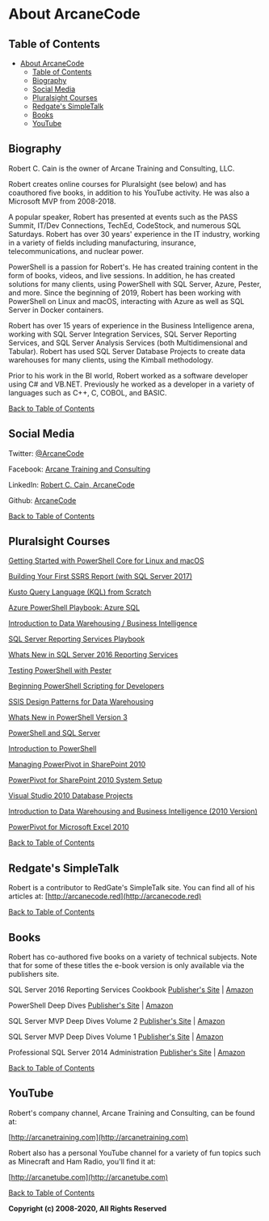 ﻿# About ArcaneCode

<a name="toc"></a>
## Table of Contents

- [About ArcaneCode](#about-arcanecode)
  - [Table of Contents](#table-of-contents)
  - [Biography](#biography)
  - [Social Media](#social-media)
  - [Pluralsight Courses](#pluralsight-courses)
  - [Redgate's SimpleTalk](#redgates-simpletalk)
  - [Books](#books)
  - [YouTube](#youtube)

<a name="bio"></a>
## Biography

Robert C. Cain is the owner of Arcane Training and Consulting, LLC.

Robert creates online courses for Pluralsight (see below) and has coauthored five books, in addition to his YouTube activity. He was also a Microsoft MVP from 2008-2018.

A popular speaker, Robert has presented at events such as the PASS Summit, IT/Dev Connections, TechEd, CodeStock, and numerous SQL Saturdays. Robert has over 30 years' experience in the IT industry, working in a variety of fields including manufacturing, insurance, telecommunications, and nuclear power.

PowerShell is a passion for Robert's. He has created training content in the form of books, videos, and live sessions. In addition, he has created solutions for many clients, using PowerShell with SQL Server, Azure, Pester, and more. Since the beginning of 2019, Robert has been working with PowerShell on Linux and macOS, interacting with Azure as well as SQL Server in Docker containers.

Robert has over 15 years of experience in the Business Intelligence arena, working with SQL Server Integration Services, SQL Server Reporting Services, and SQL Server Analysis Services (both Multidimensional and Tabular). Robert has used SQL Server Database Projects to create data warehouses for many clients, using the Kimball methodology.

Prior to his work in the BI world, Robert worked as a software developer using C# and VB.NET. Previously he worked as a developer in a variety of languages such as C++, C, COBOL, and BASIC.

[Back to Table of Contents](#toc)

<a name="social"></a>
## Social Media

Twitter: [@ArcaneCode](http://twitter.com/arcanecode)

Facebook: [Arcane Training and Consulting](https://www.facebook.com/arcanetc)

LinkedIn: [Robert C. Cain, ArcaneCode](https://www.linkedin.com/in/arcanecode/)

Github: [ArcaneCode](https://github.com/arcanecode)

[Back to Table of Contents](#toc)

<a name="pluralsight"></a>
## Pluralsight Courses

[Getting Started with PowerShell Core for Linux and macOS](https://www.pluralsight.com/courses/getting-started-powershell-core-linux-macos)

[Building Your First SSRS Report (with SQL Server 2017)](https://www.pluralsight.com/courses/ssrs-building-your-first-report)

[Kusto Query Language (KQL) from Scratch](https://app.pluralsight.com/library/courses/kusto-query-language-kql-from-scratch/table-of-contents)

[Azure PowerShell Playbook: Azure SQL](https://www.pluralsight.com/courses/azure-powershell-sql-playbook)

[Introduction to Data Warehousing / Business Intelligence](https://app.pluralsight.com/library/courses/intro-dwbi-course-2017/table-of-contents)

[SQL Server Reporting Services Playbook](https://www.pluralsight.com/courses/sql-server-reporting-playbook)

[Whats New in SQL Server 2016 Reporting Services](https://www.pluralsight.com/courses/sql-server-2016-reporting-services)

[Testing PowerShell with Pester](https://www.pluralsight.com/courses/powershell-testing-pester)

[Beginning PowerShell Scripting for Developers](https://www.pluralsight.com/courses/beginning-powershell-scripting-developers)

[SSIS Design Patterns for Data Warehousing](https://www.pluralsight.com/courses/ssis-design-patterns-data-warehousing)

[Whats New in PowerShell Version 3](https://www.pluralsight.com/courses/whats-new-in-psv3)

[PowerShell and SQL Server](https://www.pluralsight.com/courses/powershell-and-sql-server)

[Introduction to PowerShell](https://www.pluralsight.com/courses/powershell-intro)

[Managing PowerPivot in SharePoint 2010](https://www.pluralsight.com/courses/powerpivot-sp-management)

[PowerPivot for SharePoint 2010 System Setup](https://www.pluralsight.com/courses/powerpivot-for-sp-setup)

[Visual Studio 2010 Database Projects](https://www.pluralsight.com/courses/vs-db)

[Introduction to Data Warehousing and Business Intelligence (2010 Version)](https://www.pluralsight.com/courses/intro-dwbi-course)

[PowerPivot for Microsoft Excel 2010](https://www.pluralsight.com/courses/powerpivot-for-excel)

[Back to Table of Contents](#toc)

<a name="redgate"></a>
## Redgate's SimpleTalk

Robert is a contributor to RedGate's SimpleTalk site. You can find all of his articles at: [http://arcanecode.red](http://arcanecode.red)

[Back to Table of Contents](#toc)

<a name="books"></a>
## Books

Robert has co-authored five books on a variety of technical subjects. Note that for some of these titles the e-book version is only available via the publishers site.

SQL Server 2016 Reporting Services Cookbook [Publisher's Site](https://www.packtpub.com/big-data-and-business-intelligence/sql-server-2016-reporting-services-cookbook) | [Amazon](https://www.amazon.com/Server-2016-Reporting-Services-Cookbook-ebook/dp/B01HY3TC68/ref=sr_1_1?ie=UTF8&qid=1497306886&sr=8-1&keywords=sql+server+2016+reporting+services+cookbook)

PowerShell Deep Dives [Publisher's Site](https://www.manning.com/books/powershell-deep-dives) | [Amazon](https://www.amazon.com/PowerShell-Deep-Dives-Jeffery-Hicks/dp/1617291315/ref=sr_1_1?ie=UTF8&qid=1497306941&sr=8-1&keywords=powershell+deep+dives)

SQL Server MVP Deep Dives Volume 2 [Publisher's Site](https://www.manning.com/books/sql-server-mvp-deep-dives-volume-2) | [Amazon](https://www.amazon.com/SQL-Server-MVP-Deep-Dives/dp/1617290475/ref=sr_1_2?ie=UTF8&qid=1497307189&sr=8-2&keywords=sql+server+mvp+deep+dives)

SQL Server MVP Deep Dives Volume 1 [Publisher's Site](https://www.manning.com/books/sql-server-mvp-deep-dives) | [Amazon](https://www.amazon.com/SQL-Server-MVP-Deep-Dives/dp/1935182048/ref=sr_1_1?ie=UTF8&qid=1497307189&sr=8-1&keywords=sql+server+mvp+deep+dives)

Professional SQL Server 2014 Administration [Publisher's Site](http://www.wrox.com/WileyCDA/WroxTitle/Professional-Microsoft-SQL-Server-2014-Administration.productCd-1118859138.html) | [Amazon](https://www.amazon.com/Professional-Microsoft-Server-2014-Administration-ebook/dp/B00JUUZVN2/ref=mt_kindle?_encoding=UTF8&me=)

[Back to Table of Contents](#toc)

<a name="youtube"></a>
## YouTube

Robert's company channel, Arcane Training and Consulting, can be found at:

[http://arcanetraining.com](http://arcanetraining.com)

Robert also has a personal YouTube channel for a variety of fun topics such as Minecraft and Ham Radio, you'll find it at:

[http://arcanetube.com](http://arcanetube.com)

[Back to Table of Contents](#toc)

__Copyright (c) 2008-2020, All Rights Reserved__
